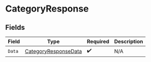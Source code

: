 # CategoryResponse


## Fields

| Field                                                                   | Type                                                                    | Required                                                                | Description                                                             |
| ----------------------------------------------------------------------- | ----------------------------------------------------------------------- | ----------------------------------------------------------------------- | ----------------------------------------------------------------------- |
| `Data`                                                                  | [CategoryResponseData](../../Models/Components/CategoryResponseData.md) | :heavy_check_mark:                                                      | N/A                                                                     |